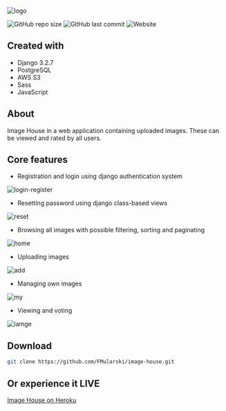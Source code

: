 ![logo](https://user-images.githubusercontent.com/26598200/133094672-dff170a5-126a-433a-8a22-018f44764750.gif)

![GitHub repo size](https://img.shields.io/github/repo-size/FMularski/image-house)
![GitHub last commit](https://img.shields.io/github/last-commit/FMularski/image-house?color=yellow)
![Website](https://img.shields.io/website?url=https%3A%2F%2Fimage-house.herokuapp.com%2F)

## Created with
* Django 3.2.7
* PostgreSQL
* AWS S3
* Sass
* JavaScript

## About
Image House in a web application containing uploaded images. These can be viewed and rated by all users. 

## Core features
* Registration and login using django authentication system

![login-register](https://user-images.githubusercontent.com/26598200/133136538-74eecae6-9929-4093-bc72-d2c0360ffbcb.gif)

* Resetting password using django class-based views

![reset](https://user-images.githubusercontent.com/26598200/133136620-5f80d4db-317e-4d30-9daf-0227f7bab64d.PNG)

* Browsing all images with possible filtering, sorting and paginating

![home](https://user-images.githubusercontent.com/26598200/133136784-452abc63-8ff9-4b82-883e-bbf5f3ecd073.PNG)

* Uploading images

![add](https://user-images.githubusercontent.com/26598200/133136959-f9f2a26d-136b-408d-8fa1-dbe0d3dd2b1f.PNG)

* Managing own images

![my](https://user-images.githubusercontent.com/26598200/133137247-19b60c1b-9b0d-49e8-a2e7-e5ec3eabdc90.gif)

* Viewing and voting

![iamge](https://user-images.githubusercontent.com/26598200/133137211-6d4a8130-2646-452c-ab88-e0420c2ae340.PNG)

## Download
```bash
git clone https://github.com/FMularski/image-house.git
```

## Or experience it LIVE
[Image House on Heroku](https://image-house.herokuapp.com/)



